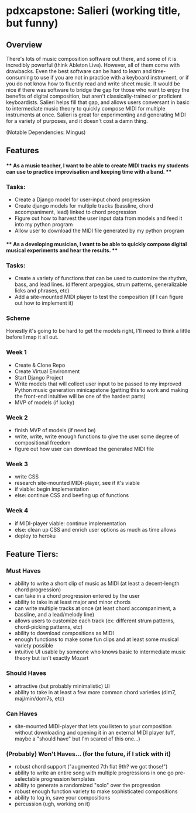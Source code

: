 # pdxcapstone: Salieri (working title, but funny)

## Overview
There's lots of music composition software out there, and some of it is incredibly powerful (think Ableton Live).  However, all of them come with drawbacks.  Even the best software can be hard to learn and time-consuming to use if you are not in practice with a keyboard instrument, or if you do not know how to fluently read and write sheet music.  It would be nice if there was software to bridge the gap for those who want to enjoy the benefits of digital composition, but aren't classically-trained or proficient keyboardists.  Salieri helps fill that gap, and allows users conversant in basic to intermediate music theory to quickly compose MIDI for multiple instruments at once.  Salieri is great for experimenting and generating MIDI for a variety of purposes, and it doesn't cost a damn thing.

(Notable Dependencies: Mingus)

## Features

#### ** As a music teacher, I want to be able to create MIDI tracks my students can use to practice improvisation and keeping time with a band. **

### Tasks:
* Create a Django model for user-input chord progression
* Create django models for multiple tracks (bassline, chord accompaniment, lead) linked to chord progression
* Figure out how to harvest the user input data from models and feed it into my python program
* Allow user to download the MIDI file generated by my python program

#### ** As a developing musician, I want to be able to quickly compose digital musical experiments and hear the results. **

### Tasks: 
* Create a variety of functions that can be used to customize the rhythm, bass, and lead lines.  (different arpeggios, strum patterns, generalizable licks and phrases, etc)
* Add a site-mounted MIDI player to test the composition (if I can figure out how to implement it)

### Scheme
Honestly it's going to be hard to get the models right, I'll need to think a little before I map it all out.

### Week 1
* Create & Clone Repo
* Create Virtual Environment
* Start Django Project
* Write models that will collect user input to be passed to my improved Python music generation minicapstone (getting this to work and making the front-end intuitive will be one of the hardest parts)
* MVP of models (if lucky)
  
### Week 2
* finish MVP of models (if need be)
* write, write, write enough functions to give the user some degree of compositional freedom
* figure out how user can download the generated MIDI file 


### Week 3
* write CSS
* research site-mounted MIDI-player, see if it's viable
* if viable: begin implementation
* else: continue CSS and beefing up of functions

  
### Week 4
* if MIDI-player viable: continue implementation
* else: clean up CSS and enrich user options as much as time allows
* deploy to heroku


## Feature Tiers:
### Must Haves
* ability to write a short clip of music as MIDI (at least a decent-length chord progression)
* can take in a chord progression entered by the user
* ability to take in at least major and minor chords
* can write multiple tracks at once (at least chord accompaniment, a bassline, and a lead/melody line)
* allows users to customize each track (ex: different strum patterns, chord-picking patterns, etc)
* ability to download compositions as MIDI
* enough functions to make some fun clips and at least some musical variety possible
* intuitive UI usable by someone who knows basic to intermediate music theory but isn't exactly Mozart
  
### Should Haves
* attractive (but probably minimalistic) UI
* ability to take in at least a few more common chord varieties (dim7, maj/min/dom7s, etc)


### Can Haves
* site-mounted MIDI-player that lets you listen to your composition without downloading and opening it in an external MIDI player (uff, maybe a "should have" but I'm scared of this one...)

### (Probably) Won't Haves... (for the future, if I stick with it)
* robust chord support ("augmented 7th flat 9th?  we got those!")
* ability to write an entire song with multiple progressions in one go 
pre-selectable progression templates
* ability to generate a randomized "solo" over the progression
* robust enough function variety to make sophisticated compositions 
* ability to log in, save your compositions
* percussion (ugh, working on it)

